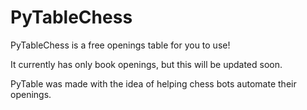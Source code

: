 # PyTableChess
PyTableChess is a free openings table for you to use!

It currently has only book openings, but this will be updated soon.

PyTable was made with the idea of helping chess bots automate their openings.
